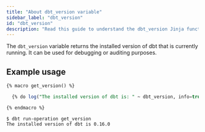 ```yaml
---
title: "About dbt_version variable"
sidebar_label: "dbt_version"
id: "dbt_version"
description: "Read this guide to understand the dbt_version Jinja function in dbt."
---
```


The `dbt_version` variable returns the installed version of dbt that is
currently running. It can be used for debugging or auditing purposes.

## Example usage

<File name="macros/get_version.sql">

```sql
{% macro get_version() %}

  {% do log("The installed version of dbt is: " ~ dbt_version, info=true) %}

{% endmacro %}
```

</File>


```
$ dbt run-operation get_version
The installed version of dbt is 0.16.0
```
